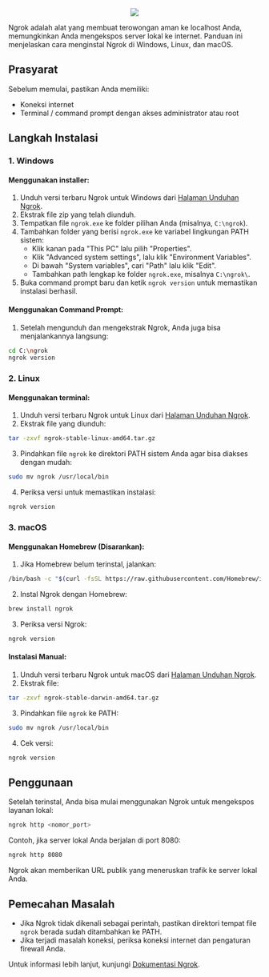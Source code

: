 <div align="center">
  <img src="https://readme-typing-svg.herokuapp.com?size=30&color=00FF00&center=true&vCenter=true&width=600&lines=Panduan+Instalasi+Ngrok">
</div>

Ngrok adalah alat yang membuat terowongan aman ke localhost Anda, memungkinkan Anda mengekspos server lokal ke internet. Panduan ini menjelaskan cara menginstal Ngrok di Windows, Linux, dan macOS.

## Prasyarat

Sebelum memulai, pastikan Anda memiliki:
- Koneksi internet
- Terminal / command prompt dengan akses administrator atau root

## Langkah Instalasi

### 1. **Windows**

#### Menggunakan installer:
1. Unduh versi terbaru Ngrok untuk Windows dari [Halaman Unduhan Ngrok](https://ngrok.com/download).
2. Ekstrak file zip yang telah diunduh.
3. Tempatkan file `ngrok.exe` ke folder pilihan Anda (misalnya, `C:\ngrok`).
4. Tambahkan folder yang berisi `ngrok.exe` ke variabel lingkungan PATH sistem:
    - Klik kanan pada "This PC" lalu pilih "Properties".
    - Klik "Advanced system settings", lalu klik "Environment Variables".
    - Di bawah "System variables", cari "Path" lalu klik "Edit".
    - Tambahkan path lengkap ke folder `ngrok.exe`, misalnya `C:\ngrok\`.
5. Buka command prompt baru dan ketik `ngrok version` untuk memastikan instalasi berhasil.

#### Menggunakan Command Prompt:
1. Setelah mengunduh dan mengekstrak Ngrok, Anda juga bisa menjalankannya langsung:

```sh
cd C:\ngrok
ngrok version
```

### 2. **Linux**

#### Menggunakan terminal:
1. Unduh versi terbaru Ngrok untuk Linux dari [Halaman Unduhan Ngrok](https://ngrok.com/download).
2. Ekstrak file yang diunduh:

```bash
tar -zxvf ngrok-stable-linux-amd64.tar.gz
```

3. Pindahkan file `ngrok` ke direktori PATH sistem Anda agar bisa diakses dengan mudah:

```bash
sudo mv ngrok /usr/local/bin
```

4. Periksa versi untuk memastikan instalasi:

```bash
ngrok version
```

### 3. **macOS**

#### Menggunakan Homebrew (Disarankan):
1. Jika Homebrew belum terinstal, jalankan:

```bash
/bin/bash -c "$(curl -fsSL https://raw.githubusercontent.com/Homebrew/install/HEAD/install.sh)"
```

2. Instal Ngrok dengan Homebrew:

```bash
brew install ngrok
```

3. Periksa versi Ngrok:

```bash
ngrok version
```

#### Instalasi Manual:
1. Unduh versi terbaru Ngrok untuk macOS dari [Halaman Unduhan Ngrok](https://ngrok.com/download).
2. Ekstrak file:

```bash
tar -zxvf ngrok-stable-darwin-amd64.tar.gz
```

3. Pindahkan file `ngrok` ke PATH:

```bash
sudo mv ngrok /usr/local/bin
```

4. Cek versi:

```bash
ngrok version
```

## Penggunaan

Setelah terinstal, Anda bisa mulai menggunakan Ngrok untuk mengekspos layanan lokal:

```bash
ngrok http <nomor_port>
```

Contoh, jika server lokal Anda berjalan di port 8080:

```bash
ngrok http 8080
```

Ngrok akan memberikan URL publik yang meneruskan trafik ke server lokal Anda.

## Pemecahan Masalah

- Jika Ngrok tidak dikenali sebagai perintah, pastikan direktori tempat file `ngrok` berada sudah ditambahkan ke PATH.
- Jika terjadi masalah koneksi, periksa koneksi internet dan pengaturan firewall Anda.

Untuk informasi lebih lanjut, kunjungi [Dokumentasi Ngrok](https://ngrok.com/docs).
